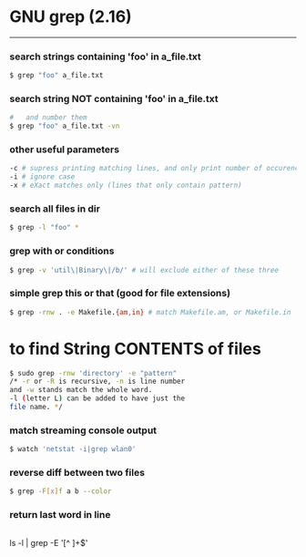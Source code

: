 # GNU grep (2.16)

---

### search strings containing 'foo' in a_file.txt
```bash
$ grep "foo" a_file.txt
```

### search string NOT containing 'foo' in a_file.txt
```bash
#   and number them
$ grep "foo" a_file.txt -vn
```

### other useful parameters
```bash
-c # supress printing matching lines, and only print number of occurences
-i # ignore case
-x # eXact matches only (lines that only contain pattern)
```

### search all files in dir
```bash
$ grep -l "foo" *
```

### grep with or conditions
```bash
$ grep -v 'util\|Binary\|/b/' # will exclude either of these three
```

### simple grep this or that (good for file extensions)
```bash
$ grep -rnw . -e Makefile.{am,in} # match Makefile.am, or Makefile.in
```

# to find String CONTENTS of files
```bash
$ sudo grep -rnw 'directory' -e "pattern"
/* -r or -R is recursive, -n is line number 
and -w stands match the whole word. 
-l (letter L) can be added to have just the 
file name. */
```

### match streaming console output
```bash
$ watch 'netstat -i|grep wlan0'
```

### reverse diff between two files
```bash
$ grep -F[x]f a b --color
```

### return last word in line
```bash
```
ls -l | grep -E '[^ ]+$'
